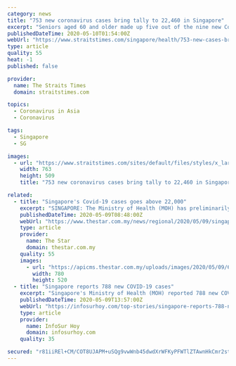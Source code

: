 ```yaml
---
category: news
title: "753 new coronavirus cases bring tally to 22,460 in Singapore"
excerpt: "Seniors aged 60 and older made up five out of the nine new Covid-19 cases among Singaporeans and permanent residents yesterday.. Read more at straitstimes.com."
publishedDateTime: 2020-05-10T01:54:00Z
webUrl: "https://www.straitstimes.com/singapore/health/753-new-cases-bring-tally-to-22460-in-singapore"
type: article
quality: 55
heat: -1
published: false

provider:
  name: The Straits Times
  domain: straitstimes.com

topics:
  - Coronavirus in Asia
  - Coronavirus

tags:
  - Singapore
  - SG

images:
  - url: "https://www.straitstimes.com/sites/default/files/styles/x_large/public/articles/2020/05/09/md-mohh-0905_0.jpg?itok=DkYdiX3v"
    width: 763
    height: 509
    title: "753 new coronavirus cases bring tally to 22,460 in Singapore"

related:
  - title: "Singapore's Covid-19 cases goes above 22,000"
    excerpt: "SINGAPORE: The Ministry of Health (MOH) has preliminarily confirmed 753 new Covid-19 cases in Singapore as of Saturday evening (May 9), taking the total count to 22,460. Among these are nine Singaporeans and permanent residents,"
    publishedDateTime: 2020-05-09T08:48:00Z
    webUrl: "https://www.thestar.com.my/news/regional/2020/05/09/singapore039s-covid-19-cases-goes-above-22000"
    type: article
    provider:
      name: The Star
      domain: thestar.com.my
    quality: 55
    images:
      - url: "https://apicms.thestar.com.my/uploads/images/2020/05/09/675187.jpg"
        width: 780
        height: 520
  - title: "Singapore reports 788 new COVID-19 cases"
    excerpt: "Singapore's Ministry of Health (MOH) reported 788 new COVID-19 cases on Wednesday, bringing the total confirmed cases in the country to 20,198. Of the newly confirmed cases, 13 were cases in the community,"
    publishedDateTime: 2020-05-09T13:57:00Z
    webUrl: "https://infosurhoy.com/top-stories/singapore-reports-788-new-covid-19-cases/"
    type: article
    provider:
      name: InfoSur Hoy
      domain: infosurhoy.com
    quality: 35

secured: "r81iiREl+CM/COT8UJAPM+uSQg9vwWnb45dwdXrWFKyPFWTlZTAwnHkCmr2stK1tL89N942NznQ09J01Egl05nNjMpbLoNeFi1NcWNuYfmvJn10LLJOU0D6nZppUHYQ5cRZfaJB1X0XnpXjDtEt+e/M1oNs9O8lE/BPxtHL/oSeSyNAt3t/xHoJK9Pt2jnE5OOCZUIWljkn92qRsRSnWtIP9wKMKgFHTOG0NEwNcYgV+7Sr1DbBDurJmJai9jx6FkByLz4V7xV7svGdFVBnjLzCIz0plqBmWw7o3dStqTUOmG9h+GGqQ4j5NwdoG5cGquEErmdtSDlLKG/b/bBalRLfsS1unSj8veD97FAZWnExRnEHYlRuVrZ4cZ7wcahJ9nK4pwnto7OrC7tP/tB7wPof8Ih+oQlqWWI73SYxBkoh7vGfJvi1DKQ0mA2v/fCQlpqNP7w9gSBMvVuxr283WJowiwLKkVyDBSMTItyM9AyQ=;nSN1c+GRivQqWeGPpGstlg=="
---
```


